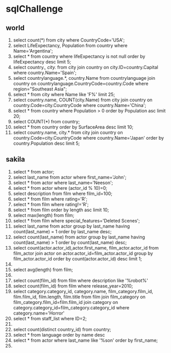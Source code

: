 # sqlChallenge

## world

1) select count(*) from city where CountryCode='USA';
2) select LifeExpectancy, Population from country where Name='Argentina';
3) select * from country where lifeExpectancy is not null order by lifeExpectancy desc limit 5;
4) select country.*, city.* from city join country on city.ID=country.Capital where country.Name='Spain';
5) select countrylanguage.*, country.Name from countrylanguage join country on countrylanguage.CountryCode=country.Code where region="Southeast Asia";
6) select * from city where Name like 'F%' limit 25;
7) select country.name, COUNT(city.Name) from city join country on country.Code=city.CountryCode where country.Name='China';
8) select * from country where Population > 0 order by Population asc limit 20;
9) select COUNT(*) from country;
10) select * from country order by SurfaceArea desc limit 10;
11) select country.name, city.* from city join country on country.Code=city.CountryCode where country.Name='Japan' order by country.Population desc limit 5;

## sakila
1) select * from actor;
2) select last_name from actor where first_name='John';
3) select * from actor where last_name='Neeson';
4) select * from actor where (actor_id % 10)=0;
5) select description  from film where film_id=100;
6) select * from film where rating='R';
7) select * from film where rating!='R';
8) select * from film order by length asc limit 10;
9) select max(length) from film;
10) select * from film where special_features='Deleted Scenes';
11) select last_name from actor group by last_name having count(last_name) = 1 order by last_name desc;
12) select count(last_name) from actor group by last_name having count(last_name) > 1 order by count(last_name) desc;
13) select count(actor.actor_id),actor.first_name, film_actor.actor_id from film_actor join actor on actor.actor_id=film_actor.actor_id group by film_actor.actor_id order by count(actor.actor_id) desc limit 1;
14) 
15) select avg(length) from film;
16) 
17) select count(film_id) from film where description like '%robot%'
18) select count(film_id) from film where release_year=2010;
19) select category.category_id, category.name, film_category.film_id, film.film_id, film.length, film.title from film join film_category on film_category.film_id=film.film_id join category on category.category_id=film_category.category_id where category.name='Horror'
20) select * from staff_list where ID=2;
21) 
22) select count(distinct country_id) from country;
23) select * from language order by name desc
24) select * from actor where last_name like '%son' order by first_name;
25)
